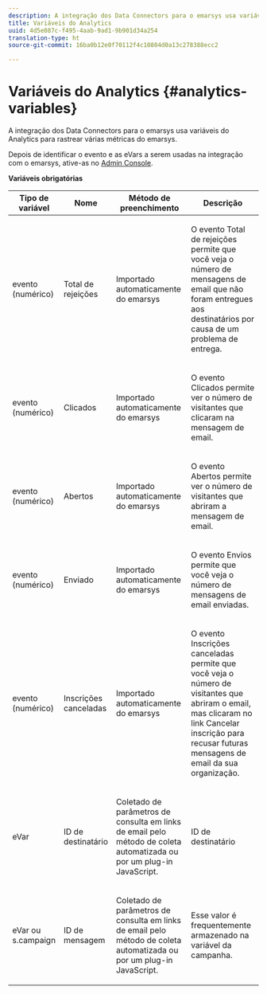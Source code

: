 ```yaml
---
description: A integração dos Data Connectors para o emarsys usa variáveis do Analytics para rastrear várias métricas do emarsys.
title: Variáveis do Analytics
uuid: 4d5e087c-f495-4aab-9ad1-9b901d34a254
translation-type: ht
source-git-commit: 16ba0b12e0f70112f4c10804d0a13c278388ecc2

---
```



# Variáveis do Analytics {#analytics-variables}

A integração dos Data Connectors para o emarsys usa variáveis do Analytics para rastrear várias métricas do emarsys.

Depois de identificar o evento e as eVars a serem usadas na integração com o emarsys, ative-as no [Admin Console](https://docs.adobe.com/content/help/pt-BR/analytics/admin/admin-tools/c-admin-tools.html).

**Variáveis obrigatórias**

<table id="table_5B8F3A1EB55D4BB48F669FB84C857256"> 
 <thead> 
  <tr> 
   <th colname="col1" class="entry"> Tipo de variável </th> 
   <th colname="col2" class="entry"> Nome </th> 
   <th colname="col3" class="entry"> Método de preenchimento </th> 
   <th colname="col4" class="entry"> Descrição </th> 
  </tr>
 </thead>
 <tbody> 
  <tr> 
   <td colname="col1"> evento (numérico) </td> 
   <td colname="col2"> Total de rejeições </td> 
   <td colname="col3"> <p>Importado automaticamente do emarsys </p> </td> 
   <td colname="col4"> <p>O evento Total de rejeições permite que você veja o número de mensagens de email que não foram entregues aos destinatários por causa de um problema de entrega. </p> </td> 
  </tr> 
  <tr> 
   <td colname="col1"> evento (numérico) </td> 
   <td colname="col2"> Clicados </td> 
   <td colname="col3"> <p>Importado automaticamente do emarsys </p> </td> 
   <td colname="col4"> <p>O evento Clicados permite ver o número de visitantes que clicaram na mensagem de email. </p> </td> 
  </tr> 
  <tr> 
   <td colname="col1"> evento (numérico) </td> 
   <td colname="col2"> Abertos </td> 
   <td colname="col3"> <p>Importado automaticamente do emarsys </p> </td> 
   <td colname="col4"> <p>O evento Abertos permite ver o número de visitantes que abriram a mensagem de email. </p> </td> 
  </tr> 
  <tr> 
   <td colname="col1"> evento (numérico) </td> 
   <td colname="col2"> Enviado </td> 
   <td colname="col3"> <p>Importado automaticamente do emarsys </p> </td> 
   <td colname="col4"> <p>O evento Envios permite que você veja o número de mensagens de email enviadas. </p> </td> 
  </tr> 
  <tr> 
   <td colname="col1"> evento (numérico) </td> 
   <td colname="col2"> Inscrições canceladas </td> 
   <td colname="col3"> <p>Importado automaticamente do emarsys </p> </td> 
   <td colname="col4"> <p>O evento Inscrições canceladas permite que você veja o número de visitantes que abriram o email, mas clicaram no link Cancelar inscrição para recusar futuras mensagens de email da sua organização. </p> </td> 
  </tr> 
  <tr> 
   <td colname="col1"> eVar </td> 
   <td colname="col2"> ID de destinatário </td> 
   <td colname="col3"> <p>Coletado de parâmetros de consulta em links de email pelo método de coleta automatizada ou por um plug-in JavaScript. </p> </td> 
   <td colname="col4"> ID de destinatário </td> 
  </tr> 
  <tr> 
   <td colname="col1"> eVar ou s.campaign </td> 
   <td colname="col2"> ID de mensagem </td> 
   <td colname="col3"> <p>Coletado de parâmetros de consulta em links de email pelo método de coleta automatizada ou por um plug-in JavaScript. </p> </td> 
   <td colname="col4"> Esse valor é frequentemente armazenado na variável da campanha. </td> 
  </tr> 
 </tbody> 
</table>

